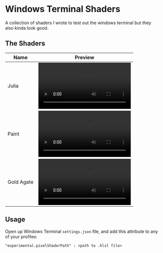 # Windows Terminal Shaders

A collection of shaders I wrote to test out the windows terminal but they also kinda look good.

## The Shaders

| Name | Preview |
| ---- | ------- |
| Julia | ![Julia Preview](./rsrc/julia-demo-com.mp4) |
| Paint | ![Paint demo](./rsrc/paint-demo-com.mp4) |
| Gold Agate | ![Gold Agate](./rsrc/gold-agate-demo-com.mp4) |

## Usage

Open up Windows Terminal `settings.json` file, and add this attribute to any of your profiles:

```
"experimental.pixelShaderPath" : <path to .hlsl file>
```